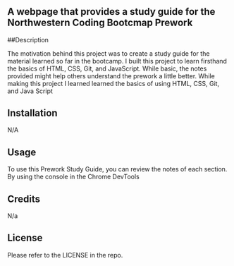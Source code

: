 # <Prework Study Guide>

## A webpage that provides a study guide for the Northwestern Coding Bootcmap Prework

##Description

The motivation behind this project was to create a study guide for the material learned so far in the bootcamp. I built this project to learn firsthand the basics of HTML, CSS, Git, and JavaScript. While basic, the notes provided might help others understand the prework a little better. While making this project I learned learned the basics of using HTML, CSS, Git, and Java Script


## Installation

N/A

## Usage

To use this Prework Study Guide, you can review the notes of each section. By using the console in the Chrome DevTools

## Credits

N/a

## License

Please refer to the LICENSE in the repo.
